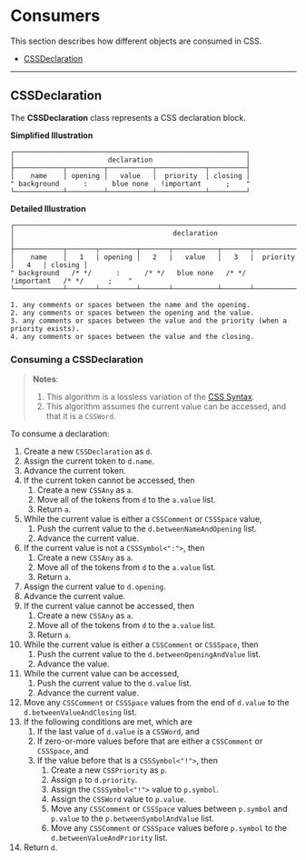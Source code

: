 # Consumers

This section describes how different objects are consumed in CSS.

- [CSSDeclaration](#cssdeclaration)

---

## CSSDeclaration

The **CSSDeclaration** class represents a CSS declaration block.

**Simplified Illustration**

```
┌─────────────────────────────────────────────────────────┐
│                       declaration                       │
├────────────┬─────────┬───────────┬────────────┬─────────┤
│    name    │ opening │   value   │  priority  │ closing │
" background      :      blue none   !important      ;    "
└────────────┴─────────┴───────────┴────────────┴─────────┘
```

**Detailed Illustration**

```
┌─────────────────────────────────────────────────────────────────────────────────────────┐
│                                       declaration                                       │
├────────────┬───────┬─────────┬───────┬───────────┬───────┬────────────┬───────┬─────────┤
│    name    │   1   | opening │   2   |   value   │   3   |  priority  │   4   | closing │
" background   /* */      :      /* */   blue none   /* */   !important   /* */      ;    "
└────────────┴───────┴─────────┴───────┴───────────┴───────┴────────────┴───────┴─────────┘

1. any comments or spaces between the name and the opening.
2. any comments or spaces between the opening and the value.
3. any comments or spaces between the value and the priority (when a priority exists).
4. any comments or spaces between the value and the closing.
```

### Consuming a CSSDeclaration

> **Notes**:
> 1. This algorithm is a lossless variation of the [CSS Syntax](https://drafts.csswg.org/css-syntax/#consume-declaration).
> 2. This algorithm assumes the current value can be accessed, and that it is a `CSSWord`.

To consume a declaration:

1.  Create a new `CSSDeclaration` as `d`.
2.  Assign the current token to `d.name`.
3.  Advance the current token.
4.  If the current token cannot be accessed, then
    1. Create a new `CSSAny` as `a`.
    2. Move all of the tokens from `d` to the `a.value` list.
    1. Return `a`.
5.  While the current value is either a `CSSComment` or `CSSSpace` value,
    1. Push the current value to the `d.betweenNameAndOpening` list.
    2. Advance the current value.
6.  If the current value is not a `CSSSymbol<":">`, then
    1. Create a new `CSSAny` as `a`.
    2. Move all of the tokens from `d` to the `a.value` list.
    1. Return `a`.
7.  Assign the current value to `d.opening`.
8.  Advance the current value.
9.  If the current value cannot be accessed, then
    1. Create a new `CSSAny` as `a`.
    2. Move all of the tokens from `d` to the `a.value` list.
    1. Return `a`.
10. While the current value is either a `CSSComment` or `CSSSpace`, then
    1. Push the current value to the `d.betweenOpeningAndValue` list.
    2. Advance the value.
11. While the current value can be accessed,
    1. Push the current value to the `d.value` list.
    2. Advance the current value.
12. Move any `CSSComment` or `CSSSpace` values from the end of `d.value` to the `d.betweenValueAndClosing` list.
13. If the following conditions are met, which are
    1. If the last value of `d.value` is a `CSSWord`, and
    2. If zero-or-more values before that are either a `CSSComment` or `CSSSpace`, and
    3. If the value before that is a `CSSSymbol<"!">`, then
       1. Create a new `CSSPriority` as `p`.
       2. Assign `p` to `d.priority`.
       3. Assign the `CSSSymbol<"!">` value to `p.symbol`.
       4. Assign the `CSSWord` value to `p.value`.
       5. Move any `CSSComment` or `CSSSpace` values between `p.symbol` and `p.value` to the `p.betweenSymbolAndValue` list.
       6. Move any `CSSComment` or `CSSSpace` values before `p.symbol` to the `d.betweenValueAndPriority` list.
14. Return `d`.
